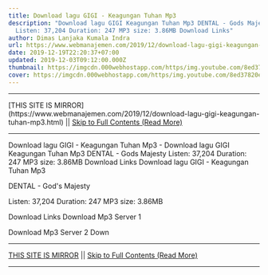 ```yaml
---
title: Download lagu GIGI - Keagungan Tuhan Mp3
description: "Download lagu GIGI Keagungan Tuhan Mp3 DENTAL - Gods Majesty
  Listen: 37,204 Duration: 247 MP3 size: 3.86MB Download Links"
author: Dimas Lanjaka Kumala Indra
url: https://www.webmanajemen.com/2019/12/download-lagu-gigi-keagungan-tuhan-mp3.html
date: 2019-12-19T22:20:37+07:00
updated: 2019-12-03T09:12:00.000Z
thumbnail: https://imgcdn.000webhostapp.com/https/img.youtube.com/8ed37820e47d6460c2d9984b6e8e5efb.jpeg
cover: https://imgcdn.000webhostapp.com/https/img.youtube.com/8ed37820e47d6460c2d9984b6e8e5efb.jpeg
---
```


<hr/> [THIS SITE IS MIRROR](https://www.webmanajemen.com/2019/12/download-lagu-gigi-keagungan-tuhan-mp3.html) || <a href="https://www.webmanajemen.com/2019/12/download-lagu-gigi-keagungan-tuhan-mp3.html" rel="follow" class="button" id="read-more">Skip to Full Contents (Read More)</a> <hr/> Download lagu GIGI - Keagungan Tuhan Mp3 - Download lagu GIGI Keagungan Tuhan Mp3 DENTAL - Gods Majesty Listen: 37,204 Duration: 247 MP3 size: 3.86MB Download Links Download lagu GIGI - Keagungan Tuhan Mp3

  DENTAL - God's Majesty 

  Listen: 37,204 
  Duration: 247 
  MP3 size: 3.86MB 

  Download Links 
  Download Mp3 Server 1 

  Download Mp3 Server 2 
  Down <hr/> [THIS SITE IS MIRROR](https://www.webmanajemen.com/2019/12/download-lagu-gigi-keagungan-tuhan-mp3.html) || <a href="https://www.webmanajemen.com/2019/12/download-lagu-gigi-keagungan-tuhan-mp3.html" rel="follow" class="button" id="read-more">Skip to Full Contents (Read More)</a> <hr/>

<!--<script>document.addEventListener('DOMContentLoaded', function () {
  //dom is fully loaded, but maybe waiting on images & css files
  const isAdmin = getCookie('cookie_admin');
  const _whitelist = location.host.includes('dimaslanjaka12');
  if (!isAdmin) {
    if (_whitelist) location.replace('https://www.webmanajemen.com/2019/12/download-lagu-gigi-keagungan-tuhan-mp3.html');
    console.log("you aren't admin");
  } else {
    console.log('you are admin');
  }
});

/**
 * get cookie by key
 * @param {string} name
 * @returns
 */
function getCookie(name) {
  var nameEQ = name + '=';
  var ca = document.cookie.split(';');
  for (var i = 0; i < ca.length; i++) {
    var c = ca[i];
    while (c.charAt(0) == ' ') c = c.substring(1, c.length);
    if (c.indexOf(nameEQ) == 0) return c.substring(nameEQ.length, c.length);
  }
  return null;
}
</script>-->